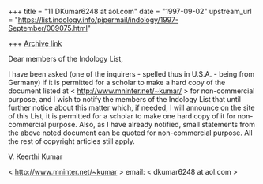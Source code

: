 +++
title = "11 DKumar6248 at aol.com"
date = "1997-09-02"
upstream_url = "https://list.indology.info/pipermail/indology/1997-September/009075.html"

+++
[Archive link](https://list.indology.info/pipermail/indology/1997-September/009075.html)

Dear members of the Indology List,

I have been asked (one of the inquirers - spelled thus in U.S.A. - being from
Germany) if it is permitted for a scholar to make a hard copy of the document
listed at <  http://www.mninter.net/~kumar/  >  for non-commercial purpose,
and I wish 
to notify the members of the Indology List that until further notice about
this matter which, if needed, I will announce on the site of this List, it is
permitted for a scholar to make one hard copy of it for non-commercial
purpose. Also, as I have already notified, small statements from the above
noted document can be quoted for non-commercial purpose. All the rest of
copyright articles still apply. 

V. Keerthi Kumar

<  http://www.mninter.net/~kumar  >
email:  <  dkumar6248 at aol.com  >




